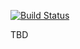 [![Build Status](https://travis-ci.org/virtum/auctionFinderBackend.svg?branch=master)](https://travis-ci.org/virtum/auctionFinderBackend)

TBD
